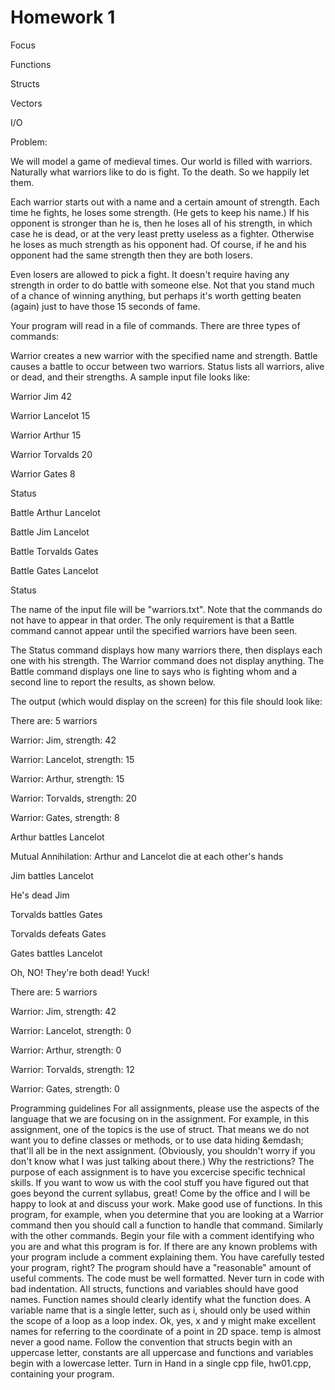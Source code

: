 Homework 1
==========
Focus

Functions

Structs

Vectors

I/O

Problem:

We will model a game of medieval times. Our world is filled with warriors. 
Naturally what warriors like to do is fight. To the death. So we happily let them.

Each warrior starts out with a name and a certain amount of strength. Each time he fights, he loses some strength. (He gets to keep his name.) If his opponent is stronger than he is, then he loses all of his strength, in which case he is dead, or at the very least pretty useless as a fighter. Otherwise he loses as much strength as his opponent had. Of course, if he and his opponent had the same strength then they are both losers.

Even losers are allowed to pick a fight. It doesn't require having any strength in order to do battle with someone else. Not that you stand much of a chance of winning anything, but perhaps it's worth getting beaten (again) just to have those 15 seconds of fame.

Your program will read in a file of commands. There are three types of commands:

Warrior creates a new warrior with the specified name and strength.
Battle causes a battle to occur between two warriors.
Status lists all warriors, alive or dead, and their strengths.
A sample input file looks like:

Warrior Jim 42

Warrior Lancelot 15

Warrior Arthur 15

Warrior Torvalds 20

Warrior Gates 8

Status

Battle Arthur Lancelot

Battle Jim Lancelot

Battle Torvalds Gates

Battle Gates Lancelot

Status

The name of the input file will be "warriors.txt". Note that the commands do not have to appear in that order. The only requirement is that a Battle command cannot appear until the specified warriors have been seen.

The Status command displays how many warriors there, then displays each one with his strength. The Warrior command does not display anything. The Battle command displays one line to says who is fighting whom and a second line to report the results, as shown below.

The output (which would display on the screen) for this file should look like:

There are: 5 warriors

Warrior: Jim, strength: 42

Warrior: Lancelot, strength: 15

Warrior: Arthur, strength: 15

Warrior: Torvalds, strength: 20

Warrior: Gates, strength: 8

Arthur battles Lancelot

Mutual Annihilation: Arthur and Lancelot die at each other's hands

Jim battles Lancelot

He's dead Jim

Torvalds battles Gates

Torvalds defeats Gates

Gates battles Lancelot

Oh, NO! They're both dead! Yuck!

There are: 5 warriors

Warrior: Jim, strength: 42

Warrior: Lancelot, strength: 0

Warrior: Arthur, strength: 0

Warrior: Torvalds, strength: 12

Warrior: Gates, strength: 0


Programming guidelines
For all assignments, please use the aspects of the language that we are focusing on in the assignment. For example, in this assignment, one of the topics is the use of struct. That means we do not want you to define classes or methods, or to use data hiding &emdash; that'll all be in the next assignment. (Obviously, you shouldn't worry if you don't know what I was just talking about there.) Why the restrictions? The purpose of each assignment is to have you excercise specific technical skills. If you want to wow us with the cool stuff you have figured out that goes beyond the current syllabus, great! Come by the office and I will be happy to look at and discuss your work.
Make good use of functions. In this program, for example, when you determine that you are looking at a Warrior command then you should call a function to handle that command. Similarly with the other commands.
Begin your file with a comment identifying who you are and what this program is for.
If there are any known problems with your program include a comment explaining them. You have carefully tested your program, right?
The program should have a "reasonable" amount of useful comments.
The code must be well formatted. Never turn in code with bad indentation.
All structs, functions and variables should have good names.
Function names should clearly identify what the function does.
A variable name that is a single letter, such as i, should only be used within the scope of a loop as a loop index. Ok, yes, x and y might make excellent names for referring to the coordinate of a point in 2D space.
temp is almost never a good name.
Follow the convention that structs begin with an uppercase letter, constants are all uppercase and functions and variables begin with a lowercase letter.
Turn in
Hand in a single cpp file, hw01.cpp, containing your program.